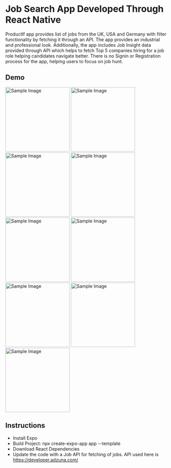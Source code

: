 # Job Search App Developed Through React Native

ProductIf app provides list of jobs from the UK, USA and Germany with filter functionality by fetching it through an API. 
The app provides an industrial and professional look. Additionally, the app includes Job Insight data provided through API which helps to fetch Top 5 companies hiring for a job role helping candidates navigate better. There is no Signin or Registration process for the app, helping users to focus on job hunt.


## Demo

<img src="https://github.com/user-attachments/assets/8030c6bf-06db-4975-808b-0607a114f4df" alt="Sample Image" width="200" />

<img src="https://github.com/user-attachments/assets/88081e55-bc90-404f-84b9-43e6a2f1eed0" alt="Sample Image" width="200" />

<img src="https://github.com/user-attachments/assets/d1ac5448-7ecd-40fc-a2e8-95a11806425e" alt="Sample Image" width="200" />

<img src="https://github.com/user-attachments/assets/95cfc69a-4abc-4beb-89fd-15ec0d9ff0a6" alt="Sample Image" width="200" />

<img src="https://github.com/user-attachments/assets/15b207db-f7ff-4754-93ef-f62070da33c1" alt="Sample Image" width="200" />

<img src="https://github.com/user-attachments/assets/af02a4ec-f284-4b17-bca3-12cbe2658ded" alt="Sample Image" width="200" />

<img src="https://github.com/user-attachments/assets/929bea21-97bf-413b-8533-ae582f0b23eb" alt="Sample Image" width="200" />

<img src="https://github.com/user-attachments/assets/59d3a64f-9200-43ae-b6dd-037eaa444382" alt="Sample Image" width="200" />

<img src="https://github.com/user-attachments/assets/cd1baa15-87f1-4cee-b06b-29aebfec4559" alt="Sample Image" width="200" />

## Instructions

- Install Expo
- Build Project: npx create-expo-app app --template
- Download React Dependencies
- Update the code with a Job API for fetching of jobs. API used here is https://developer.adzuna.com/
